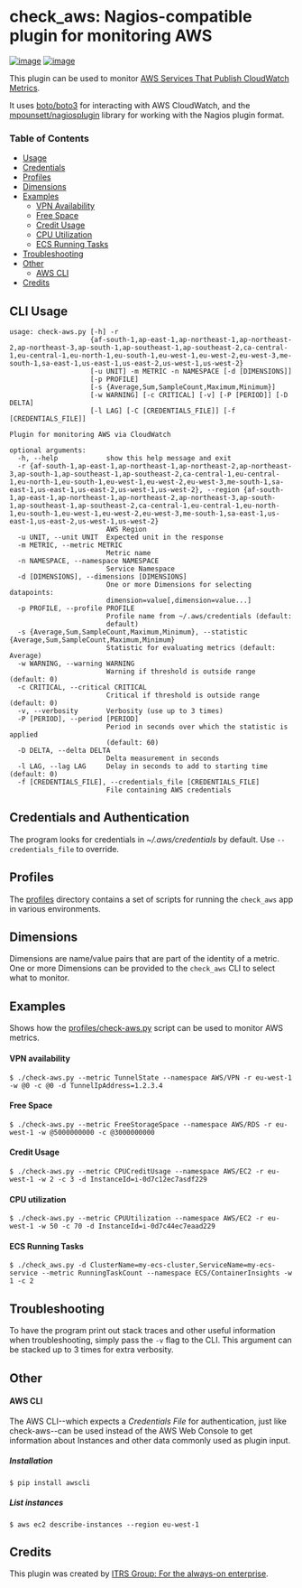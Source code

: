 # check_aws: Nagios-compatible plugin for monitoring AWS

[![image](https://badgen.net/codecov/c/github/ITRS-Group/check_aws)](https://codecov.io/gh/ITRS-Group/check_aws)
[![image](https://badgen.net/badge/license/GPLv3/blue)](https://raw.githubusercontent.com/ITRS-Group/check_aws/master/LICENSE)


This plugin can be used to monitor [AWS Services That Publish CloudWatch Metrics](https://docs.aws.amazon.com/AmazonCloudWatch/latest/monitoring/aws-services-cloudwatch-metrics.html).

It uses [boto/boto3](https://github.com/boto/boto3) for interacting with AWS CloudWatch, and the [mpounsett/nagiosplugin](https://github.com/mpounsett/nagiosplugin) library for working with the Nagios plugin format.


### Table of Contents

- [Usage](#cli-usage)
- [Credentials](#credentials-and-authentication)
- [Profiles](#profiles)
- [Dimensions](#dimensions)
- [Examples](#examples)
    * [VPN Availability](#vpn-availability)
    * [Free Space](#free-space)
    * [Credit Usage](#credit-usage)
    * [CPU Utilization](#cpu-utilization)
    * [ECS Running Tasks](#ecs-running-tasks)
- [Troubleshooting](#troubleshooting)
- [Other](#other)
    * [AWS CLI](#aws-cli)
- [Credits](#credits)

## CLI Usage

```
usage: check-aws.py [-h] -r
                    {af-south-1,ap-east-1,ap-northeast-1,ap-northeast-2,ap-northeast-3,ap-south-1,ap-southeast-1,ap-southeast-2,ca-central-1,eu-central-1,eu-north-1,eu-south-1,eu-west-1,eu-west-2,eu-west-3,me-south-1,sa-east-1,us-east-1,us-east-2,us-west-1,us-west-2}
                    [-u UNIT] -m METRIC -n NAMESPACE [-d [DIMENSIONS]]
                    [-p PROFILE]
                    [-s {Average,Sum,SampleCount,Maximum,Minimum}]
                    [-w WARNING] [-c CRITICAL] [-v] [-P [PERIOD]] [-D DELTA]
                    [-l LAG] [-C [CREDENTIALS_FILE]] [-f [CREDENTIALS_FILE]]

Plugin for monitoring AWS via CloudWatch

optional arguments:
  -h, --help            show this help message and exit
  -r {af-south-1,ap-east-1,ap-northeast-1,ap-northeast-2,ap-northeast-3,ap-south-1,ap-southeast-1,ap-southeast-2,ca-central-1,eu-central-1,eu-north-1,eu-south-1,eu-west-1,eu-west-2,eu-west-3,me-south-1,sa-east-1,us-east-1,us-east-2,us-west-1,us-west-2}, --region {af-south-1,ap-east-1,ap-northeast-1,ap-northeast-2,ap-northeast-3,ap-south-1,ap-southeast-1,ap-southeast-2,ca-central-1,eu-central-1,eu-north-1,eu-south-1,eu-west-1,eu-west-2,eu-west-3,me-south-1,sa-east-1,us-east-1,us-east-2,us-west-1,us-west-2}
                        AWS Region
  -u UNIT, --unit UNIT  Expected unit in the response
  -m METRIC, --metric METRIC
                        Metric name
  -n NAMESPACE, --namespace NAMESPACE
                        Service Namespace
  -d [DIMENSIONS], --dimensions [DIMENSIONS]
                        One or more Dimensions for selecting datapoints:
                        dimension=value[,dimension=value...]
  -p PROFILE, --profile PROFILE
                        Profile name from ~/.aws/credentials (default:
                        default)
  -s {Average,Sum,SampleCount,Maximum,Minimum}, --statistic {Average,Sum,SampleCount,Maximum,Minimum}
                        Statistic for evaluating metrics (default: Average)
  -w WARNING, --warning WARNING
                        Warning if threshold is outside range (default: 0)
  -c CRITICAL, --critical CRITICAL
                        Critical if threshold is outside range (default: 0)
  -v, --verbosity       Verbosity (use up to 3 times)
  -P [PERIOD], --period [PERIOD]
                        Period in seconds over which the statistic is applied
                        (default: 60)
  -D DELTA, --delta DELTA
                        Delta measurement in seconds
  -l LAG, --lag LAG     Delay in seconds to add to starting time (default: 0)
  -f [CREDENTIALS_FILE], --credentials_file [CREDENTIALS_FILE]
                        File containing AWS credentials
```

## Credentials and Authentication

The program looks for credentials in *~/.aws/credentials* by default. Use `--credentials_file` to override.

## Profiles

The [profiles](/profiles) directory contains a set of scripts for running the `check_aws` app in various
environments.

## Dimensions

Dimensions are name/value pairs that are part of the identity of a metric. One or more Dimensions can be provided
to the `check_aws` CLI to select what to monitor.

## Examples

Shows how the [profiles/check-aws.py](/profiles/check-aws.py) script can be used to monitor AWS metrics.

#### VPN availability

```
$ ./check-aws.py --metric TunnelState --namespace AWS/VPN -r eu-west-1 -w @0 -c @0 -d TunnelIpAddress=1.2.3.4
```

#### Free Space

```
$ ./check-aws.py --metric FreeStorageSpace --namespace AWS/RDS -r eu-west-1 -w @5000000000 -c @3000000000
```

#### Credit Usage

```
$ ./check-aws.py --metric CPUCreditUsage --namespace AWS/EC2 -r eu-west-1 -w 2 -c 3 -d InstanceId=i-0d7c12ec7asdf229
```

#### CPU utilization

```
$ ./check-aws.py --metric CPUUtilization --namespace AWS/EC2 -r eu-west-1 -w 50 -c 70 -d InstanceId=i-0d7c44ec7eaad229
```

#### ECS Running Tasks

```
$ ./check_aws.py -d ClusterName=my-ecs-cluster,ServiceName=my-ecs-service --metric RunningTaskCount --namespace ECS/ContainerInsights -w 1 -c 2
```

## Troubleshooting

To have the program print out stack traces and other useful information when troubleshooting, simply pass the `-v`
flag to the CLI. This argument can be stacked up to 3 times for extra verbosity.

## Other

#### AWS CLI

The AWS CLI--which expects a *Credentials File* for authentication, just like check-aws--can be used instead of the AWS
Web Console to get information about Instances and other data commonly used as plugin input.

##### Installation

```
$ pip install awscli
```

##### List instances

```
$ aws ec2 describe-instances --region eu-west-1
```

## Credits

This plugin was created by [ITRS Group: For the always-on enterprise](https://github.com/ITRS-Group).
